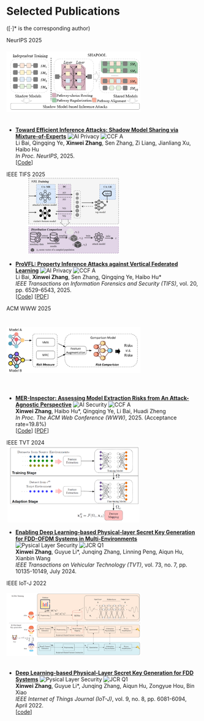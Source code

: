 # Selected Publications 
([⋅]* is the corresponding author)

<div class='paper-box'><div class='paper-box-image'><div><div class="badge">NeurIPS 2025</div><img src="images/NIPS25.png" alt="sym" style="width:350px !important; height:200px !important; object-fit:contain !important;"></div></div>
<div class='paper-box-text' markdown="1">

- [**Toward Efficient Inference Attacks: Shadow Model Sharing via Mixture-of-Experts**](https://neurips.cc/virtual/2025/poster/117180) ![AI Privacy](https://img.shields.io/badge/AI_Privacy-01847c?style=flat-square) ![CCF A](https://img.shields.io/badge/CCF-A-E8464E?style=flat-square)<br />
Li Bai, Qingqing Ye, **Xinwei Zhang**, Sen Zhang, Zi Liang, Jianliang Xu, Haibo Hu <br />
_In Proc. NeurIPS_, 2025.<br />
[[Code](https://github.com/BaiLibl/ShadowPool)]

</div>
</div>

<div class='paper-box'><div class='paper-box-image'><div><div class="badge">IEEE TIFS 2025</div><img src="images/TIFS25_ProVFL.png" alt="sym" style="width:350px !important; height:200px !important; object-fit:contain !important;"></div></div>
<div class='paper-box-text' markdown="1">

- [**ProVFL: Property Inference Attacks against Vertical Federated Learning**](https://ieeexplore.ieee.org/document/11045555) ![AI Privacy](https://img.shields.io/badge/AI_Privacy-01847c?style=flat-square) ![CCF A](https://img.shields.io/badge/CCF-A-E8464E?style=flat-square)<br />
Li Bai, **Xinwei Zhang**, Sen Zhang, Qingqing Ye, Haibo Hu* <br />
_IEEE Transactions on Information Forensics and Security (TIFS)_, vol. 20, pp. 6529-6543, 2025.<br />
[[Code](https://github.com/BaiLibl/ProVFL)] [<a href="https://xinweizhang1998.github.io/_pages/File/TIFS25_ProVFL.pdf" target="_blank">PDF</a>]

</div>
</div>

<div class='paper-box'><div class='paper-box-image'><div><div class="badge">ACM WWW 2025</div><img src='images/WWW2025.png' alt="sym" style="width:350px !important; height:200px !important; object-fit:contain !important;"></div></div>
<div class='paper-box-text' markdown="1">

- [**MER-Inspector: Assessing Model Extraction Risks from An Attack-Agnostic Perspective**](https://dl.acm.org/doi/abs/10.1145/3696410.3714894) ![AI Security](https://img.shields.io/badge/AI_Security-EF504F?style=flat-square) ![CCF A](https://img.shields.io/badge/CCF-A-E8464E?style=flat-square) <br />
**Xinwei Zhang**, Haibo Hu*, Qingqing Ye, Li Bai, Huadi Zheng <br />
_In Proc. The ACM Web Conference (WWW)_, 2025. (Acceptance rate=19.8%) <br />
[[Code](https://github.com/XinweiZhang1998/MER_Inspector)]  [<a href="https://xinweizhang1998.github.io/_pages/File/WWW25_MER_Inspector.pdf" target="_blank">PDF</a>]

</div>
</div>

<div class='paper-box'><div class='paper-box-image'><div><div class="badge">IEEE TVT 2024</div><img src='images/TVT2024.png' alt="sym" style="width:350px !important; height:200px !important; object-fit:contain !important;"></div></div>
<div class='paper-box-text' markdown="1">

- [**Enabling Deep Learning-based Physical-layer Secret Key Generation for FDD-OFDM Systems in Multi-Environments**](https://ieeexplore.ieee.org/document/10440494) ![Pysical Layer Security](https://img.shields.io/badge/Pysical_Layer_Security-015697?style=flat-square) ![JCR Q1](https://img.shields.io/badge/JCR-Q1-E8464E?style=flat-square)<br /> 
**Xinwei Zhang**, Guyue Li*, Junqing Zhang, Linning Peng, Aiqun Hu, Xianbin Wang <br />
_IEEE Transactions on Vehicular Technology (TVT)_, vol. 73, no. 7, pp. 10135-10149, July 2024.

</div>
</div>

<div class='paper-box'><div class='paper-box-image'><div><div class="badge">IEEE IoT-J 2022</div><img src='images/IoTJ2022.png' alt="sym" style="width:350px !important; height:200px !important; object-fit:contain !important;"></div></div>
<div class='paper-box-text' markdown="1">

- [**Deep Learning-based Physical-Layer Secret Key Generation for FDD Systems**](https://ieeexplore.ieee.org/document/9526766) ![Pysical Layer Security](https://img.shields.io/badge/Pysical_Layer_Security-015697?style=flat-square) ![JCR Q1](https://img.shields.io/badge/JCR-Q1-E8464E?style=flat-square) <br />
**Xinwei Zhang**, Guyue Li*, Junqing Zhang, Aiqun Hu, Zongyue Hou, Bin Xiao <br />
_IEEE Internet of Things Journal (IoT-J)_, vol. 9, no. 8, pp. 6081-6094, April 2022. <br />
[[code](https://github.com/XinweiZhang1998/Code-of-KGNet)]

</div>
</div>
<!--
- [**A Secure and Reliable Blockchain-based Audit Log System**](https://ieeexplore.ieee.org/document/10623012)  ![Blockchain](https://img.shields.io/badge/Blockchain-F98919?style=flat-square)<br />
Zhonghao Liu, **Xinwei Zhang**, Guyue Li, Helei Cui, Jiaheng Wang, Bin Xiao* <br />
_In Proc. IEEE International Conference on Communications (ICC)_, 2024.

- [**DBE-voting: A Privacy-preserving and Auditable Blockchain-based E-voting System**](https://ieeexplore.ieee.org/document/10279692)  ![Blockchain](https://img.shields.io/badge/Blockchain-F98919?style=flat-square)<br />
Zhonghao Liu, **Xinwei Zhang**, Laphou Lao, Guyue Li, Bin Xiao* <br />
_In Proc. IEEE International Conference on Communications (ICC)_, 2023.

- [**Secret Key Generation for FDD Systems Based on Complex-Valued Neural Network**](https://ieeexplore.ieee.org/document/9625252) ![Pysical Layer Security](https://img.shields.io/badge/Pysical_Layer_Security-015697?style=flat-square) <br />
**Xinwei Zhang**, Guyue Li*, Zongyue Hou and Aiqun Hu <br />
_In Proc. 2021 IEEE 94th Vehicular Technology Conference (VTC)_, 2021.
  
- [**Secret Key Generation Scheme Based on Generative Adversarial Networks in FDD Systems**](https://ieeexplore.ieee.org/document/9484457) ![Pysical Layer Security](https://img.shields.io/badge/Pysical_Layer_Security-015697?style=flat-square) <br />
 Zongyue Hou and **Xinwei Zhang*** <br />
_In Proc. IEEE Conference on Computer Communications Workshops (INFOCOM WKSHPS)_, 2021. 
-->

# Other Publications
- [Patent] 李古月；**张鑫伟**；侯宗越；王星宇，一种基于深度学习的频分双工系统密钥生成方法，已授权，2022/11/18，CN112906035B.
